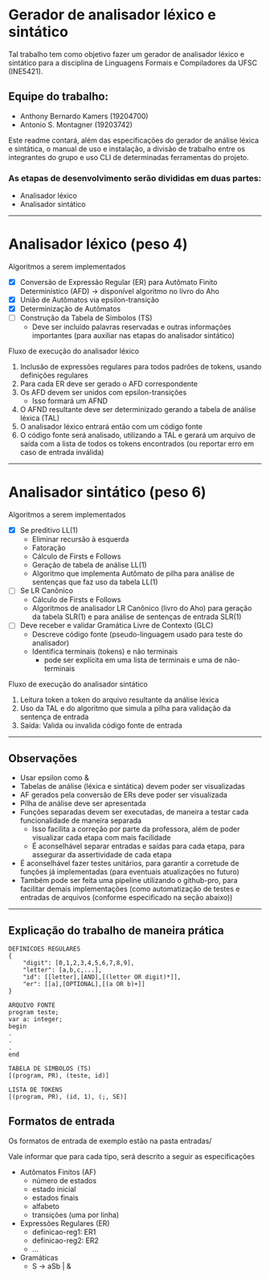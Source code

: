 # Gerador de analisador léxico e sintático

Tal trabalho tem como objetivo fazer um gerador de analisador léxico e sintático para a disciplina de Linguagens Formais e Compiladores da UFSC (INE5421).

## Equipe do trabalho:
- Anthony Bernardo Kamers (19204700)
- Antonio S. Montagner    (19203742)

Este readme contará, além das especificações do gerador de análise léxica e sintática, o manual de uso e instalação, a divisão de trabalho entre os integrantes do grupo e uso CLI de determinadas ferramentas do projeto.

### As etapas de desenvolvimento serão divididas em duas partes:
- Analisador léxico
- Analisador sintático

______

# Analisador léxico (peso 4)
Algoritmos a serem implementados

- [X] Conversão de Expressão Regular (ER) para Autômato Finito Determinístico (AFD) -> disponível algoritmo no livro do Aho
- [X] União de Autômatos via epsilon-transição
- [X] Determinização de Autômatos
- [ ] Construção da Tabela de Símbolos (TS)
  - Deve ser incluído palavras reservadas e outras informações importantes (para auxiliar nas etapas do analisador sintático)

Fluxo de execução do analisador léxico
1. Inclusão de expressões regulares para todos padrões de tokens, usando definições regulares
2. Para cada ER deve ser gerado o AFD correspondente
3. Os AFD devem ser unidos com epsilon-transições
    - Isso formará um AFND
4. O AFND resultante deve ser determinizado gerando a tabela de análise léxica (TAL)
5. O analisador léxico entrará então com um código fonte
6. O código fonte será analisado, utilizando a TAL e gerará um arquivo de saída com a lista de todos os tokens encontrados (ou reportar erro em caso de entrada inválida)

______

# Analisador sintático (peso 6)
Algoritmos a serem implementados

- [X] Se preditivo LL(1)
  - Eliminar recursão à esquerda
  - Fatoração
  - Cálculo de Firsts e Follows
  - Geração de tabela de análise LL(1)
  - Algoritmo que implementa Autômato de pilha para análise de sentenças que faz uso da tabela LL(1)
- [ ] Se LR Canônico
  - Cálculo de Firsts e Follows
  - Algoritmos de analisador LR Canônico (livro do Aho) para geração da tabela SLR(1) e para análise de sentenças de entrada SLR(1)
- [ ] Deve receber e validar Gramática Livre de Contexto (GLC)
  - Descreve código fonte (pseudo-linguagem usado para teste do analisador)
  - Identifica terminais (tokens) e não terminais
    - pode ser explícita em uma lista de terminais e uma de não-terminais

Fluxo de execução do analisador sintático
1. Leitura token a token do arquivo resultante da análise léxica
2. Uso da TAL e do algoritmo que simula a pilha para validação da sentença de entrada
3. Saída: Valida ou invalida código fonte de entrada

______

## Observações
- Usar epsilon como &
- Tabelas de análise (léxica e sintática) devem poder ser visualizadas
- AF gerados pela conversão de ERs deve poder ser visualizada
- Pilha de análise deve ser apresentada
- Funções separadas devem ser executadas, de maneira a testar cada funcionalidade de maneira separada
  - Isso facilita a correção por parte da professora, além de poder visualizar cada etapa com mais facilidade
  - É aconselhável separar entradas e saídas para cada etapa, para assegurar da assertividade de cada etapa
- É aconselhável fazer testes unitários, para garantir a corretude de funções já implementadas (para eventuais atualizações no futuro)
- Também pode ser feita uma pipeline utilizando o github-pro, para facilitar demais implementações (como automatização de testes e entradas de arquivos (conforme especificado na seção abaixo))

______

## Explicação do trabalho de maneira prática
```text
DEFINICOES REGULARES
{
    "digit": [0,1,2,3,4,5,6,7,8,9],
    "letter": [a,b,c,...],
    "id": [[letter],[AND],[(letter OR digit)*]],
    "er": [[a],[OPTIONAL],[(a OR b)+]]
}

ARQUIVO FONTE
program teste;
var a: integer;
begin
.
.
.
end

TABELA DE SIMBOLOS (TS)
[(program, PR), (teste, id)]

LISTA DE TOKENS
[(program, PR), (id, 1), (;, SE)]
```

## Formatos de entrada

Os formatos de entrada de exemplo estão na pasta entradas/

Vale informar que para cada tipo, será descrito a seguir as especificações

- Autômatos Finitos (AF)
  - número de estados
  - estado inicial
  - estados finais
  - alfabeto
  - transições (uma por linha)
- Expressões Regulares (ER)
  - definicao-reg1: ER1
  - definicao-reg2: ER2
  - ...
- Gramáticas
  - S -> aSb | &